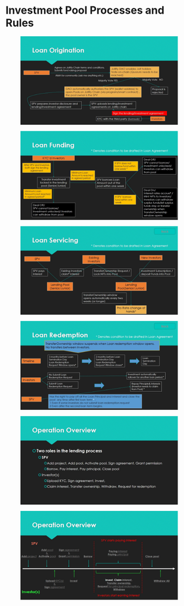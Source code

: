# Investment Pool Processes and Rules



<figure><img src="../.gitbook/assets/SPV_demo_LoanOrigination.jpg" alt=""><figcaption></figcaption></figure>

<figure><img src="../.gitbook/assets/SPV_demo_LoanFunding.jpg" alt=""><figcaption></figcaption></figure>

<figure><img src="../.gitbook/assets/SPV_demo_LoanServicing (1).jpg" alt=""><figcaption></figcaption></figure>

<figure><img src="../.gitbook/assets/SPV_demo_LoanRedemption.jpg" alt=""><figcaption></figcaption></figure>

<figure><img src="../.gitbook/assets/SPV_demo_OperationOvervieWord.jpg" alt=""><figcaption></figcaption></figure>

<figure><img src="../.gitbook/assets/SPV_demo_OperationOverview.jpg" alt=""><figcaption></figcaption></figure>
